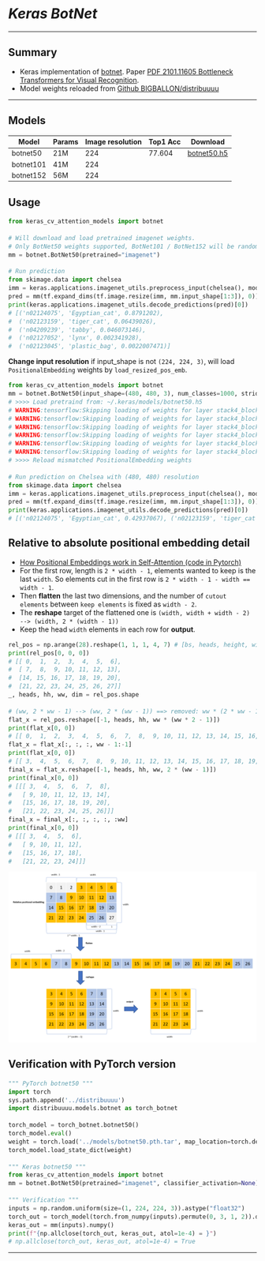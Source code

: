 # ___Keras BotNet___
***

## Summary
  - Keras implementation of [botnet](https://gist.github.com/aravindsrinivas/56359b79f0ce4449bcb04ab4b56a57a2). Paper [PDF 2101.11605 Bottleneck Transformers for Visual Recognition](https://arxiv.org/pdf/2101.11605.pdf).
  - Model weights reloaded from [Github BIGBALLON/distribuuuu](https://github.com/BIGBALLON/distribuuuu)
***

## Models
  | Model        | Params | Image resolution | Top1 Acc | Download            |
  | ------------ | ------ | ----------------- | -------- | ------------------- |
  | botnet50     | 21M    | 224               | 77.604   | [botnet50.h5](https://github.com/leondgarse/keras_cv_attention_models/releases/download/botnet/botnet50.h5)  |
  | botnet101    | 41M    | 224               |          |  |
  | botnet152    | 56M    | 224               |          |  |
## Usage
  ```py
  from keras_cv_attention_models import botnet

  # Will download and load pretrained imagenet weights.
  # Only BotNet50 weights supported, BotNet101 / BotNet152 will be random inited.
  mm = botnet.BotNet50(pretrained="imagenet")

  # Run prediction
  from skimage.data import chelsea
  imm = keras.applications.imagenet_utils.preprocess_input(chelsea(), mode='torch') # Chelsea the cat
  pred = mm(tf.expand_dims(tf.image.resize(imm, mm.input_shape[1:3]), 0)).numpy()
  print(keras.applications.imagenet_utils.decode_predictions(pred)[0])
  # [('n02124075', 'Egyptian_cat', 0.8791202),
  #  ('n02123159', 'tiger_cat', 0.06439026),
  #  ('n04209239', 'tabby', 0.046073146),
  #  ('n02127052', 'lynx', 0.002341928),
  #  ('n02123045', 'plastic_bag', 0.0022007471)]
  ```
  **Change input resolution** if input_shape is not `(224, 224, 3)`, will load `PositionalEmbedding` weights by `load_resized_pos_emb`.
  ```py
  from keras_cv_attention_models import botnet
  mm = botnet.BotNet50(input_shape=(480, 480, 3), num_classes=1000, strides=1)
  # >>>> Load pretraind from: ~/.keras/models/botnet50.h5
  # WARNING:tensorflow:Skipping loading of weights for layer stack4_block1_2_mhsa due to mismatch in shape ((128, 59) vs (128, 27)).
  # WARNING:tensorflow:Skipping loading of weights for layer stack4_block1_2_mhsa due to mismatch in shape ((128, 59) vs (128, 27)).
  # WARNING:tensorflow:Skipping loading of weights for layer stack4_block2_2_mhsa due to mismatch in shape ((128, 59) vs (128, 27)).
  # WARNING:tensorflow:Skipping loading of weights for layer stack4_block2_2_mhsa due to mismatch in shape ((128, 59) vs (128, 27)).
  # WARNING:tensorflow:Skipping loading of weights for layer stack4_block3_2_mhsa due to mismatch in shape ((128, 59) vs (128, 27)).
  # WARNING:tensorflow:Skipping loading of weights for layer stack4_block3_2_mhsa due to mismatch in shape ((128, 59) vs (128, 27)).
  # >>>> Reload mismatched PositionalEmbedding weights

  # Run prediction on Chelsea with (480, 480) resolution
  from skimage.data import chelsea
  imm = keras.applications.imagenet_utils.preprocess_input(chelsea(), mode='torch') # Chelsea the cat
  pred = mm(tf.expand_dims(tf.image.resize(imm, mm.input_shape[1:3]), 0)).numpy()
  print(keras.applications.imagenet_utils.decode_predictions(pred)[0])
  # [('n02124075', 'Egyptian_cat', 0.42937067), ('n02123159', 'tiger_cat', 0.3643389), ...]
  ```
## Relative to absolute positional embedding detail
  - [How Positional Embeddings work in Self-Attention (code in Pytorch)](https://theaisummer.com/positional-embeddings/)
  - For the first row, length is `2 * width - 1`, elements wanted to keep is the last `width`. So elements cut in the first row is `2 * width - 1 - width == width - 1`.
  - Then **flatten** the last two dimensions, and the number of `cutout elements` between `keep elements` is fixed as `width - 2`.
  - The **reshape** target of the flattened one is `(width, width + width - 2) --> (width, 2 * (width - 1))`
  - Keep the head `width` elements in each row for **output**.
  ```py
  rel_pos = np.arange(28).reshape(1, 1, 1, 4, 7) # [bs, heads, height, width, 2 * width - 1]
  print(rel_pos[0, 0, 0])
  # [[ 0,  1,  2,  3,  4,  5,  6],
  #  [ 7,  8,  9, 10, 11, 12, 13],
  #  [14, 15, 16, 17, 18, 19, 20],
  #  [21, 22, 23, 24, 25, 26, 27]]
  _, heads, hh, ww, dim = rel_pos.shape

  # (ww, 2 * ww - 1) --> (ww, 2 * (ww - 1)) ==> removed: ww * (2 * ww - 1) - ww * 2 * (ww - 1) == ww
  flat_x = rel_pos.reshape([-1, heads, hh, ww * (ww * 2 - 1)])
  print(flat_x[0, 0])
  # [[ 0,  1,  2,  3,  4,  5,  6,  7,  8,  9, 10, 11, 12, 13, 14, 15, 16, 17, 18, 19, 20, 21, 22, 23, 24, 25, 26, 27]]
  flat_x = flat_x[:, :, :, ww - 1:-1]
  print(flat_x[0, 0])
  # [[ 3,  4,  5,  6,  7,  8,  9, 10, 11, 12, 13, 14, 15, 16, 17, 18, 19, 20, 21, 22, 23, 24, 25, 26]]
  final_x = flat_x.reshape([-1, heads, hh, ww, 2 * (ww - 1)])
  print(final_x[0, 0])
  # [[[ 3,  4,  5,  6,  7,  8],
  #   [ 9, 10, 11, 12, 13, 14],
  #   [15, 16, 17, 18, 19, 20],
  #   [21, 22, 23, 24, 25, 26]]]
  final_x = final_x[:, :, :, :, :ww]
  print(final_x[0, 0])
  # [[[ 3,  4,  5,  6],
  #   [ 9, 10, 11, 12],
  #   [15, 16, 17, 18],
  #   [21, 22, 23, 24]]]
  ```
  ![](rel_to_abs.png)
## Verification with PyTorch version
  ```py
  """ PyTorch botnet50 """
  import torch
  sys.path.append('../distribuuuu')
  import distribuuuu.models.botnet as torch_botnet

  torch_model = torch_botnet.botnet50()
  torch_model.eval()
  weight = torch.load('../models/botnet50.pth.tar', map_location=torch.device('cpu'))
  torch_model.load_state_dict(weight)

  """ Keras botnet50 """
  from keras_cv_attention_models import botnet
  mm = botnet.BotNet50(pretrained="imagenet", classifier_activation=None)

  """ Verification """
  inputs = np.random.uniform(size=(1, 224, 224, 3)).astype("float32")
  torch_out = torch_model(torch.from_numpy(inputs).permute(0, 3, 1, 2)).detach().numpy()
  keras_out = mm(inputs).numpy()
  print(f"{np.allclose(torch_out, keras_out, atol=1e-4) = }")
  # np.allclose(torch_out, keras_out, atol=1e-4) = True
  ```
***
